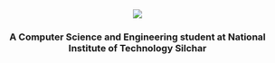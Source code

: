 <h2 align="center"><img src="https://readme-typing-svg.herokuapp.com?color=43cbaa&size=40&width=750&height=80&lines=Hello+there!+I'm+Shubham."/></h2>
<h3 align="center">A Computer Science and Engineering student at National Institute of Technology Silchar</h3>
